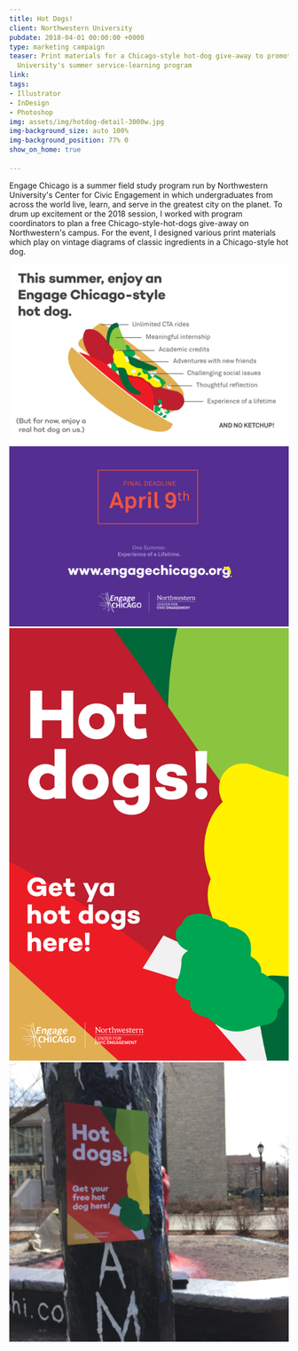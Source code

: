 ```yaml
---
title: Hot Dogs!
client: Northwestern University
pubdate: 2018-04-01 00:00:00 +0000
type: marketing campaign
teaser: Print materials for a Chicago-style hot-dog give-away to promote Northwestern
  University's summer service-learning program
link: 
tags:
- Illustrator
- InDesign
- Photoshop
img: assets/img/hotdog-detail-3000w.jpg
img-background_size: auto 100%
img-background_position: 77% 0
show_on_home: true

---
```

Engage Chicago is a summer field study program run by Northwestern University's Center for Civic Engagement in which undergraduates from across the world live, learn, and serve in the greatest city on the planet. To drum up excitement or the 2018 session, I worked with program coordinators to plan a free Chicago-style-hot-dogs give-away on Northwestern's campus. For the event, I designed various print materials which play on vintage diagrams of classic ingredients in a Chicago-style hot dog.

![hotdog front](/assets/img/hotdog-front.svg)
![hotdog back](/assets/img/hotdog-back.svg)
![hotdog poster](/assets/img/hotdog-poster.svg)
![hotdog poster](/assets/img/hotdog-outside.jpg)